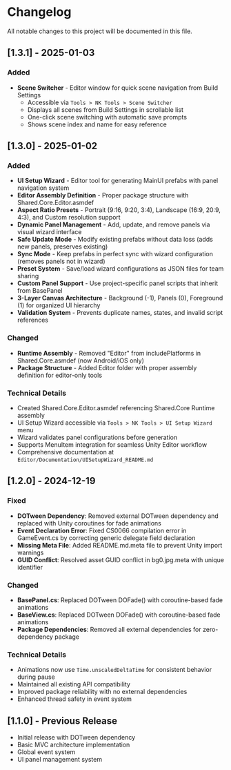 # Changelog

All notable changes to this project will be documented in this file.

## [1.3.1] - 2025-01-03

### Added
- **Scene Switcher** - Editor window for quick scene navigation from Build Settings
  - Accessible via `Tools > NK Tools > Scene Switcher`
  - Displays all scenes from Build Settings in scrollable list
  - One-click scene switching with automatic save prompts
  - Shows scene index and name for easy reference

## [1.3.0] - 2025-01-02

### Added
- **UI Setup Wizard** - Editor tool for generating MainUI prefabs with panel navigation system
- **Editor Assembly Definition** - Proper package structure with Shared.Core.Editor.asmdef
- **Aspect Ratio Presets** - Portrait (9:16, 9:20, 3:4), Landscape (16:9, 20:9, 4:3), and Custom resolution support
- **Dynamic Panel Management** - Add, update, and remove panels via visual wizard interface
- **Safe Update Mode** - Modify existing prefabs without data loss (adds new panels, preserves existing)
- **Sync Mode** - Keep prefabs in perfect sync with wizard configuration (removes panels not in wizard)
- **Preset System** - Save/load wizard configurations as JSON files for team sharing
- **Custom Panel Support** - Use project-specific panel scripts that inherit from BasePanel
- **3-Layer Canvas Architecture** - Background (-1), Panels (0), Foreground (1) for organized UI hierarchy
- **Validation System** - Prevents duplicate names, states, and invalid script references

### Changed
- **Runtime Assembly** - Removed "Editor" from includePlatforms in Shared.Core.asmdef (now Android/iOS only)
- **Package Structure** - Added Editor folder with proper assembly definition for editor-only tools

### Technical Details
- Created Shared.Core.Editor.asmdef referencing Shared.Core Runtime assembly
- UI Setup Wizard accessible via `Tools > NK Tools > UI Setup Wizard` menu
- Wizard validates panel configurations before generation
- Supports MenuItem integration for seamless Unity Editor workflow
- Comprehensive documentation at `Editor/Documentation/UISetupWizard_README.md`

## [1.2.0] - 2024-12-19

### Fixed
- **DOTween Dependency**: Removed external DOTween dependency and replaced with Unity coroutines for fade animations
- **Event Declaration Error**: Fixed CS0066 compilation error in GameEvent.cs by correcting generic delegate field declaration
- **Missing Meta File**: Added README.md.meta file to prevent Unity import warnings
- **GUID Conflict**: Resolved asset GUID conflict in bg0.jpg.meta with unique identifier

### Changed
- **BasePanel.cs**: Replaced DOTween DOFade() with coroutine-based fade animations
- **BaseView.cs**: Replaced DOTween DOFade() with coroutine-based fade animations
- **Package Dependencies**: Removed all external dependencies for zero-dependency package

### Technical Details
- Animations now use `Time.unscaledDeltaTime` for consistent behavior during pause
- Maintained all existing API compatibility
- Improved package reliability with no external dependencies
- Enhanced thread safety in event system

## [1.1.0] - Previous Release
- Initial release with DOTween dependency
- Basic MVC architecture implementation
- Global event system
- UI panel management system

